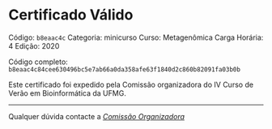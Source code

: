 # Certificado Válido

Código: `b8eaac4c`
Categoria: minicurso
Curso: Metagenômica
Carga Horária: 4
Edição: 2020


Código completo: `b8eaac4c84cee630496bc5e7ab66a0da358afe63f1840d2c860b82091fa03b0b`


Este certificado foi expedido pela Comissão organizadora do IV Curso de Verão em Bioinformática da UFMG.

----

Qualquer dúvida contacte a [_Comissão Organizadora_](<mailto:cursobioinfoufmg@gmail.com$subject=[Certificados]>)

